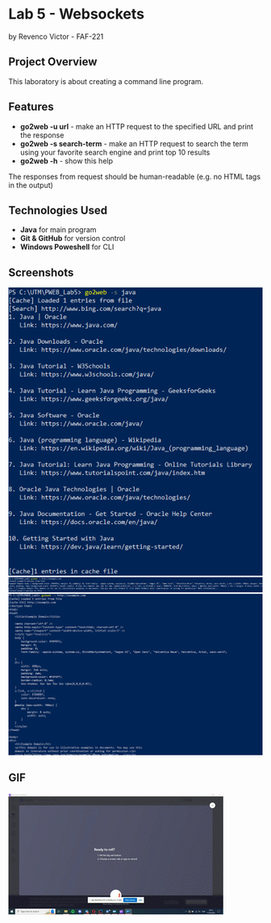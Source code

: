 # Lab 5 - Websockets

by Revenco Victor - FAF-221

## Project Overview
This laboratory is about creating a command line program.

## Features
- **go2web -u url** - make an HTTP request to the specified URL and print the response
- **go2web -s search-term** - make an HTTP request to search the term using your favorite search engine and print top 10 results
- **go2web -h** - show this help

The responses from request should be human-readable (e.g. no HTML tags in the output)

## Technologies Used
- **Java** for main program
- **Git & GitHub** for version control
- **Windows Poweshell** for CLI
## Screenshots
![-s command](screenshots/captur1.PNG)
![-u command](screenshots/captur2.PNG)
![cache hit](screenshots/captur3.PNG)

## GIF
![CLI gif](screenshots/lab5.gif)
